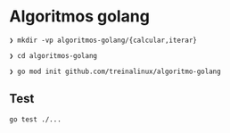 # Algoritmos golang


```
❯ mkdir -vp algoritmos-golang/{calcular,iterar}   

❯ cd algoritmos-golang 

❯ go mod init github.com/treinalinux/algoritmo-golang
```

## Test


```
go test ./...
```
